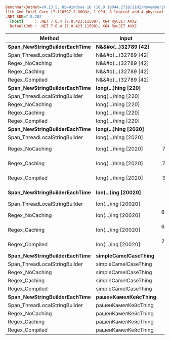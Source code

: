 ``` ini

BenchmarkDotNet=v0.13.5, OS=Windows 10 (10.0.19044.2728/21H2/November2021Update)
11th Gen Intel Core i7-1165G7 2.80GHz, 1 CPU, 8 logical and 4 physical cores
.NET SDK=7.0.202
  [Host]     : .NET 7.0.4 (7.0.423.11508), X64 RyuJIT AVX2
  DefaultJob : .NET 7.0.4 (7.0.423.11508), X64 RyuJIT AVX2


```
|                        Method |                input |             Mean |          Error |         StdDev |           Median |
|------------------------------ |--------------------- |-----------------:|---------------:|---------------:|-----------------:|
| **Span_NewStringBuilderEachTime** | **N&amp;&amp;#o(...)32789 [42]** |        **201.41 ns** |       **3.122 ns** |       **2.920 ns** |        **202.05 ns** |
| Span_ThreadLocalStringBuilder | N&amp;&amp;#o(...)32789 [42] |        119.57 ns |       1.205 ns |       1.128 ns |        119.74 ns |
|               Regex_NoCaching | N&amp;&amp;#o(...)32789 [42] |      2,639.63 ns |      52.908 ns |     101.936 ns |      2,677.36 ns |
|                 Regex_Caching | N&amp;&amp;#o(...)32789 [42] |      2,651.17 ns |      52.788 ns |     150.607 ns |      2,691.36 ns |
|                Regex_Compiled | N&amp;&amp;#o(...)32789 [42] |        614.55 ns |      12.266 ns |      23.338 ns |        619.33 ns |
| **Span_NewStringBuilderEachTime** |  **long(...)hing [220]** |        **914.87 ns** |      **13.853 ns** |      **17.013 ns** |        **908.25 ns** |
| Span_ThreadLocalStringBuilder |  long(...)hing [220] |        666.60 ns |       3.770 ns |       3.148 ns |        666.00 ns |
|               Regex_NoCaching |  long(...)hing [220] |     19,789.11 ns |     365.263 ns |     589.832 ns |     19,957.87 ns |
|                 Regex_Caching |  long(...)hing [220] |     20,097.20 ns |     402.248 ns |     714.996 ns |     20,372.37 ns |
|                Regex_Compiled |  long(...)hing [220] |      7,948.02 ns |     155.671 ns |     166.567 ns |      7,951.06 ns |
| **Span_NewStringBuilderEachTime** | **long(...)hing [2020]** |      **7,077.14 ns** |     **140.212 ns** |     **143.988 ns** |      **7,005.09 ns** |
| Span_ThreadLocalStringBuilder | long(...)hing [2020] |      5,543.05 ns |     109.063 ns |     185.197 ns |      5,447.32 ns |
|               Regex_NoCaching | long(...)hing [2020] |    733,925.18 ns |  10,269.502 ns |  13,353.253 ns |    736,096.48 ns |
|                 Regex_Caching | long(...)hing [2020] |    735,524.11 ns |   9,335.395 ns |   8,275.584 ns |    735,441.89 ns |
|                Regex_Compiled | long(...)hing [2020] |    312,207.90 ns |   3,953.773 ns |   3,504.916 ns |    312,759.86 ns |
| **Span_NewStringBuilderEachTime** |  **lon(...)ing [20020]** |     **57,038.57 ns** |   **1,134.866 ns** |   **3,237.837 ns** |     **56,156.52 ns** |
| Span_ThreadLocalStringBuilder |  lon(...)ing [20020] |     48,994.82 ns |     663.824 ns |     554.323 ns |     48,858.32 ns |
|               Regex_NoCaching |  lon(...)ing [20020] | 61,531,497.62 ns | 656,067.901 ns | 581,587.106 ns | 61,457,600.00 ns |
|                 Regex_Caching |  lon(...)ing [20020] | 60,840,731.73 ns | 748,975.723 ns | 625,428.650 ns | 60,711,100.00 ns |
|                Regex_Compiled |  lon(...)ing [20020] | 26,380,720.54 ns | 145,252.987 ns | 128,762.990 ns | 26,391,782.81 ns |
| **Span_NewStringBuilderEachTime** | **simpleCamelCaseThing** |        **122.47 ns** |       **2.500 ns** |       **4.875 ns** |        **121.73 ns** |
| Span_ThreadLocalStringBuilder | simpleCamelCaseThing |         85.92 ns |       1.403 ns |       1.312 ns |         86.06 ns |
|               Regex_NoCaching | simpleCamelCaseThing |      1,099.74 ns |      21.626 ns |      42.180 ns |      1,106.97 ns |
|                 Regex_Caching | simpleCamelCaseThing |      1,100.75 ns |      21.353 ns |      23.733 ns |      1,105.85 ns |
|                Regex_Compiled | simpleCamelCaseThing |        479.22 ns |       9.607 ns |      16.825 ns |        481.27 ns |
| **Span_NewStringBuilderEachTime** |  **рашенКамелКейсThing** |        **308.56 ns** |       **1.568 ns** |       **1.390 ns** |        **308.46 ns** |
| Span_ThreadLocalStringBuilder |  рашенКамелКейсThing |        263.12 ns |       4.955 ns |       7.714 ns |        259.83 ns |
|               Regex_NoCaching |  рашенКамелКейсThing |        590.95 ns |       9.923 ns |       8.797 ns |        593.35 ns |
|                 Regex_Caching |  рашенКамелКейсThing |        573.81 ns |       7.595 ns |       6.733 ns |        574.15 ns |
|                Regex_Compiled |  рашенКамелКейсThing |        352.66 ns |       1.855 ns |       1.448 ns |        352.56 ns |

